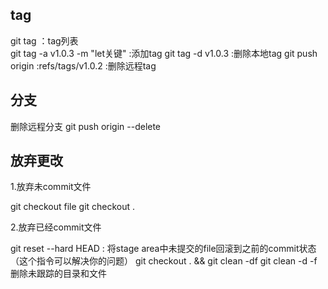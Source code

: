 
## tag

git tag ：tag列表  
git tag -a v1.0.3 -m "let关键"  :添加tag
git tag -d v1.0.3 :删除本地tag
git push origin :refs/tags/v1.0.2 :删除远程tag



## 分支

删除远程分支 git push origin --delete <BranchName>



## 放弃更改

1.放弃未commit文件 

git checkout file
git checkout .


2.放弃已经commit文件

git reset --hard HEAD : 将stage area中未提交的file回滚到之前的commit状态（这个指令可以解决你的问题）
git checkout . && git clean -df
git clean -d -f 删除未跟踪的目录和文件
